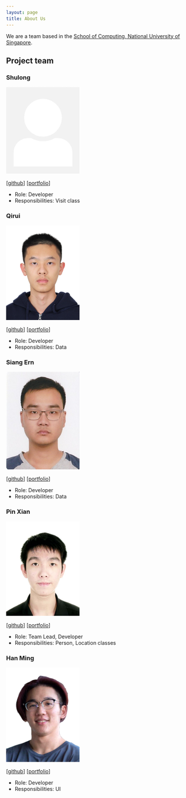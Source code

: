 ```yaml
---
layout: page
title: About Us
---
```


We are a team based in the [School of Computing, National University of Singapore](http://www.comp.nus.edu.sg).

## Project team

### Shulong

<img src="images/dreamerdragon.png" width="200px">

[[github](https://github.com/DreamerDragon)]
[[portfolio](team/dreamerdragon.md)]

* Role: Developer
* Responsibilities: Visit class

### Qirui

<img src="images/hhdqirui.png" width="200px">

[[github](https://github.com/hhdqirui)]
[[portfolio](team/hhdqirui.md)]

* Role: Developer
* Responsibilities: Data

### Siang Ern

<img src="images/siangernlow.png" width="200px">

[[github](http://github.com/siangernlow)]
[[portfolio](team/siangernlow.md)]

* Role: Developer
* Responsibilities: Data

### Pin Xian

<img src="images/hopinxian.png" width="200px">

[[github](https://github.com/hopinxian)]
[[portfolio](team/hopinxian.md)]

* Role: Team Lead, Developer
* Responsibilities: Person, Location classes

### Han Ming

<img src="images/kohhanming.png" width="200px">

[[github](https://github.com/KohHanMing)]
[[portfolio](team/kohhanming.md)]

* Role: Developer
* Responsibilities: UI

